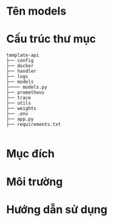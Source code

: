 # Tên models 
# Cấu trúc thư mục
```
template-api
├── config
├── docker
├── handler
├── logs
├── models
├──── models.py
├── prometheus
├── trace
├── utils
├── weights
├── .env
├── app.py
├── requirements.txt


```
# Mục đích
# Môi trường
# Hướng dẫn sử dụng
